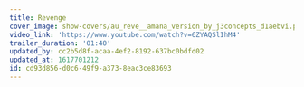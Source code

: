 ```yaml
---
title: Revenge
cover_image: show-covers/au_reve__amana_version_by_j3concepts_d1aebvi.png
video_link: 'https://www.youtube.com/watch?v=6ZYAQSlIhM4'
trailer_duration: '01:40'
updated_by: cc2b5d8f-acaa-4ef2-8192-637bc0bdfd02
updated_at: 1617701212
id: cd93d856-d0c6-49f9-a373-8eac3ce83693
---
```

